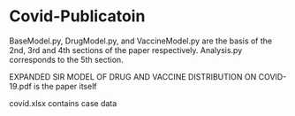 # Covid-Publicatoin

BaseModel.py, DrugModel.py, and VaccineModel.py are the basis of the 2nd, 3rd and 4th sections of the paper respectively. Analysis.py corresponds to the 5th section. 

EXPANDED SIR MODEL OF DRUG AND VACCINE DISTRIBUTION ON COVID-19.pdf is the paper itself

covid.xlsx contains case data
